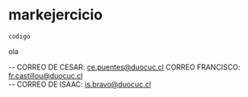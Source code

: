 ﻿# markejercicio

`codigo`


ola


-- CORREO DE CESAR: ce.puentes@duocuc.cl
CORREO FRANCISCO: fr.castillou@duocuc.cl   
-- CORREO DE ISAAC: is.bravo@duocuc.cl
